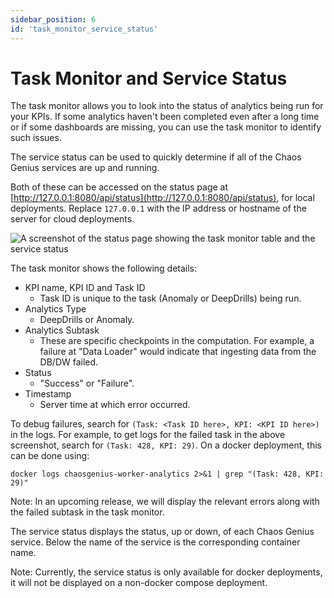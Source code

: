 ```yaml
---
sidebar_position: 6
id: 'task_monitor_service_status'
---
```


# Task Monitor and Service Status

The task monitor allows you to look into the status of analytics being run for your KPIs. If some analytics haven't been completed even after a long time or if some dashboards are missing, you can use the task monitor to identify such issues.

The service status can be used to quickly determine if all of the Chaos Genius services are up and running.

Both of these can be accessed on the status page at [http://127.0.0.1:8080/api/status](http://127.0.0.1:8080/api/status), for local deployments. Replace `127.0.0.1` with the IP address or hostname of the server for cloud deployments.

![A screenshot of the status page showing the task monitor table and the service status](/img/status-page.png)

The task monitor shows the following details:

* KPI name, KPI ID and Task ID
  * Task ID is unique to the task (Anomaly or DeepDrills) being run.
* Analytics Type
  * DeepDrills or Anomaly.
* Analytics Subtask
  * These are specific checkpoints in the computation. For example, a failure at "Data Loader" would indicate that ingesting data from the DB/DW failed.
* Status
  * "Success" or "Failure".
* Timestamp
  * Server time at which error occurred.

To debug failures, search for `(Task: <Task ID here>, KPI: <KPI ID here>)` in the logs. For example, to get logs for the failed task in the above screenshot, search for `(Task: 428, KPI: 29)`. On a docker deployment, this can be done using:

```
docker logs chaosgenius-worker-analytics 2>&1 | grep "(Task: 428, KPI: 29)"
```

Note: In an upcoming release, we will display the relevant errors along with the failed subtask in the task monitor.

The service status displays the status, up or down, of each Chaos Genius service. Below the name of the service is the corresponding container name.

Note: Currently, the service status is only available for docker deployments, it will not be displayed on a non-docker compose deployment.
